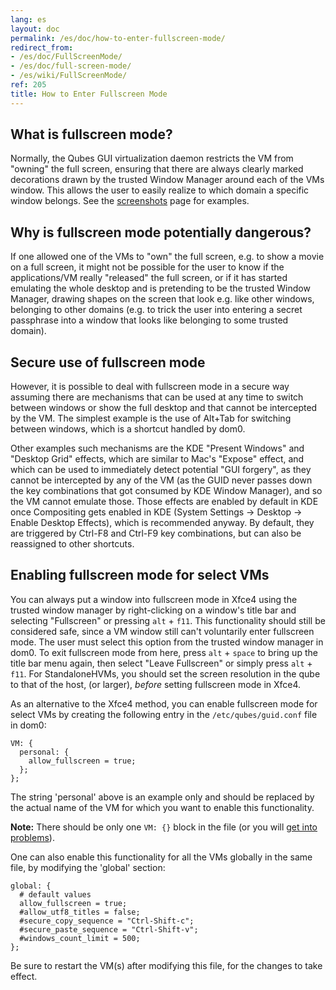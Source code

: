 ```yaml
---
lang: es
layout: doc
permalink: /es/doc/how-to-enter-fullscreen-mode/
redirect_from:
- /es/doc/FullScreenMode/
- /es/doc/full-screen-mode/
- /es/wiki/FullScreenMode/
ref: 205
title: How to Enter Fullscreen Mode
---
```


What is fullscreen mode?
-------------------------
<a id="what-is-fullscreen-mode"></a>

Normally, the Qubes GUI virtualization daemon restricts the VM from "owning" the full screen, ensuring that there are always clearly marked decorations drawn by the trusted Window Manager around each of the VMs window.
This allows the user to easily realize to which domain a specific window belongs.
See the [screenshots](/es/doc/QubesScreenshots/) page for examples.

Why is fullscreen mode potentially dangerous?
----------------------------------------------
<a id="why-is-fullscreen-mode-potentially-dangerous"></a>

If one allowed one of the VMs to "own" the full screen, e.g. to show a movie on a full screen, it might not be possible for the user to know if the applications/VM really "released" the full screen, or if it has started emulating the whole desktop and is pretending to be the trusted Window Manager, drawing shapes on the screen that look e.g. like other windows, belonging to other domains (e.g. to trick the user into entering a secret passphrase into a window that looks like belonging to some trusted domain).

Secure use of fullscreen mode
------------------------------
<a id="secure-use-of-fullscreen-mode"></a>

However, it is possible to deal with fullscreen mode in a secure way assuming there are mechanisms that can be used at any time to switch between windows or show the full desktop and that cannot be intercepted by the VM.
The simplest example is the use of Alt+Tab for switching between windows, which is a shortcut handled by dom0.

Other examples such mechanisms are the KDE "Present Windows" and "Desktop Grid" effects, which are similar to Mac's "Expose" effect, and which can be used to immediately detect potential "GUI forgery", as they cannot be intercepted by any of the VM (as the GUID never passes down the key combinations that got consumed by KDE Window Manager), and so the VM cannot emulate those.
Those effects are enabled by default in KDE once Compositing gets enabled in KDE (System Settings -\> Desktop -\> Enable Desktop Effects), which is recommended anyway.
By default, they are triggered by Ctrl-F8 and Ctrl-F9 key combinations, but can also be reassigned to other shortcuts.

Enabling fullscreen mode for select VMs
----------------------------------------
<a id="enabling-fullscreen-mode-for-select-vms"></a>

You can always put a window into fullscreen mode in Xfce4 using the trusted window manager by right-clicking on a window's title bar and selecting "Fullscreen" or pressing `alt` + `f11`.
This functionality should still be considered safe, since a VM window still can't voluntarily enter fullscreen mode.
The user must select this option from the trusted window manager in dom0.
To exit fullscreen mode from here, press `alt` + `space` to bring up the title bar menu again, then select "Leave Fullscreen" or simply press `alt` + `f11`.
For StandaloneHVMs, you should set the screen resolution in the qube to that of the host, (or larger), *before* setting fullscreen mode in Xfce4.

As an alternative to the Xfce4 method, you can enable fullscreen mode for select VMs by creating the following entry in the `/etc/qubes/guid.conf` file in dom0:

~~~
VM: {
  personal: {
    allow_fullscreen = true;
  };
};
~~~

The string 'personal' above is an example only and should be replaced by the actual name of the VM for which you want to enable this functionality.

**Note:** There should be only one `VM: {}` block in the file (or you will [get into problems](https://groups.google.com/d/msg/qubes-users/-Yf9yNvTsVI/xXsEm8y2lrYJ)).

One can also enable this functionality for all the VMs globally in the same file, by modifying the 'global' section:

~~~
global: {
  # default values
  allow_fullscreen = true;
  #allow_utf8_titles = false;
  #secure_copy_sequence = "Ctrl-Shift-c";
  #secure_paste_sequence = "Ctrl-Shift-v";
  #windows_count_limit = 500;
};
~~~

Be sure to restart the VM(s) after modifying this file, for the changes to take effect.